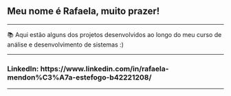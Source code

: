<h2>Meu nome é Rafaela, muito prazer!</h2>
<hr></hr>
<p>
📚 Aqui estão alguns dos projetos desenvolvidos ao longo do meu curso de análise e desenvolvimento de sistemas :)
</p>


<hr></hr>
<h3>LinkedIn: https://www.linkedin.com/in/rafaela-mendon%C3%A7a-estefogo-b42221208/</h3>
<hr></hr>
